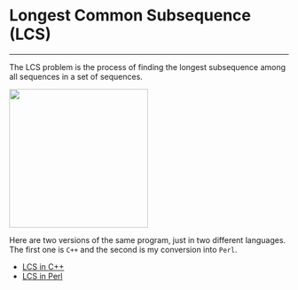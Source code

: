 # Longest Common Subsequence (LCS)
---
The LCS problem is the process of finding the longest subsequence among all sequences in a set of sequences.

<img src="https://www.ibm.com/developerworks/library/j-seqalign/LCSTab5.gif" height=250 />

Here are two versions of the same program, just in two different languages. The first one is `C++` and the second is my conversion into `Perl`.

* [LCS in C++](lcs.cpp)
* [LCS in Perl](#)
